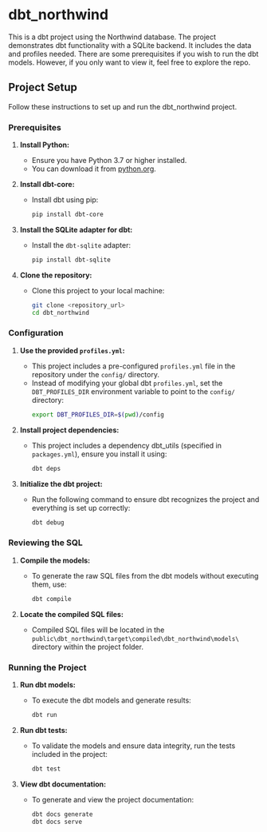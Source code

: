 # dbt_northwind

This is a dbt project using the Northwind database. The project demonstrates dbt functionality with a SQLite backend. It includes the data and profiles needed. There are some prerequisites if you wish to run the dbt models. However, if you only want to view it, feel free to explore the repo.

## Project Setup

Follow these instructions to set up and run the dbt_northwind project.

### Prerequisites

1. **Install Python:**
   - Ensure you have Python 3.7 or higher installed.
   - You can download it from [python.org](https://www.python.org/).

2. **Install dbt-core:**
   - Install dbt using pip:
     ```bash
     pip install dbt-core
     ```

3. **Install the SQLite adapter for dbt:**
   - Install the `dbt-sqlite` adapter:
     ```bash
     pip install dbt-sqlite
     ```

4. **Clone the repository:**
   - Clone this project to your local machine:
     ```bash
     git clone <repository_url>
     cd dbt_northwind
     ```

### Configuration

1. **Use the provided `profiles.yml`:**
   - This project includes a pre-configured `profiles.yml` file in the repository under the `config/` directory.
   - Instead of modifying your global dbt `profiles.yml`, set the `DBT_PROFILES_DIR` environment variable to point to the `config/` directory:
     ```bash
     export DBT_PROFILES_DIR=$(pwd)/config
     ```

2. **Install project dependencies:**
   - This project includes a dependency dbt_utils (specified in `packages.yml`), ensure you install it using:
     ```bash
     dbt deps
     ```

3. **Initialize the dbt project:**
   - Run the following command to ensure dbt recognizes the project and everything is set up correctly:
     ```bash
     dbt debug
     ```

### Reviewing the SQL

1. **Compile the models:**
   - To generate the raw SQL files from the dbt models without executing them, use:
     ```bash
     dbt compile
     ```

2. **Locate the compiled SQL files:**
   - Compiled SQL files will be located in the `public\dbt_northwind\target\compiled\dbt_northwind\models\` directory within the project folder.

### Running the Project

1. **Run dbt models:**
   - To execute the dbt models and generate results:
     ```bash
     dbt run
     ```

2. **Run dbt tests:**
   - To validate the models and ensure data integrity, run the tests included in the project:
     ```bash
     dbt test
     ```

4. **View dbt documentation:**
   - To generate and view the project documentation:
     ```bash
     dbt docs generate
     dbt docs serve
     ```
